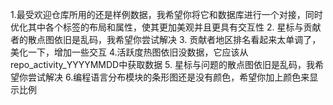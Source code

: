 1.最受欢迎仓库所用的还是样例数据，我希望你将它和数据库进行一个对接，同时优化其中各个标签的布局和属性，使其更加美观并且更具有交互性
2. 星标与贡献者的散点图依旧是乱码，我希望你尝试解决
3. 贡献者地区排名看起来太单调了，美化一下，增加一些交互
4.活跃度热图依旧没数据，它应该从repo_activity_YYYYMMDD中获取数据
5. 星标与问题的散点图依旧是乱码，我希望你尝试解决
6.编程语言分布模块的条形图还是没有颜色，希望你加上颜色来显示比例
